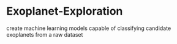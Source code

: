 # Exoplanet-Exploration
create machine learning models capable of classifying candidate exoplanets from a raw dataset
